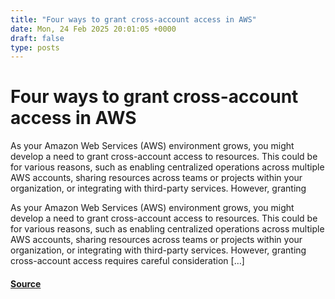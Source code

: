 ```yaml
---
title: "Four ways to grant cross-account access in AWS"
date: Mon, 24 Feb 2025 20:01:05 +0000
draft: false
type: posts
---
```

# Four ways to grant cross-account access in AWS





As your Amazon Web Services (AWS) environment grows, you might develop a need to grant cross-account access to resources. This could be for various reasons, such as enabling centralized operations across multiple AWS accounts, sharing resources across teams or projects within your organization, or integrating with third-party services. However, granting

As your Amazon Web Services (AWS) environment grows, you might develop a need to grant cross-account access to resources. This could be for various reasons, such as enabling centralized operations across multiple AWS accounts, sharing resources across teams or projects within your organization, or integrating with third-party services. However, granting cross-account access requires careful consideration \[…\]

#### [Source](https://aws.amazon.com/blogs/security/four-ways-to-grant-cross-account-access-in-aws/)

